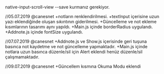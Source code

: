 native-input-scroll-view --save kurmanız gerekiyor.

//05.07.2019 @canesnet
+notların renklendirilmesi.
+textInput içerisine uzun yazı eklendiğinde oluşan sıkıntının giderilmesi.
+Güncelleme ve not ekleme kısımlarının tasarımı aynı yapıldı.
+Main.js içinde borderRadius uygulandı.
+Addnote.js içinde fontSize uygulandı.

//07.07.2019 @canesnet
+Addnote.js ve Show.js içerisinde geri tuşuna basınca not kaydetme ve not güncelleme yapmaktadır.
+Main.js içinde notlara uzun basınca düzenle/sil için Alert eklendi henüz düzenle/sil çalışmamaktadır.


//09.07.2019 @canesnet
+Güncellem kısmına Okuma Modu eklendi